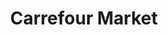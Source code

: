 ---
title: "Carrefour Market"
url: /rennes/carrefour-market-avenue-sir-winston-churchill/
shop: supermarché
---